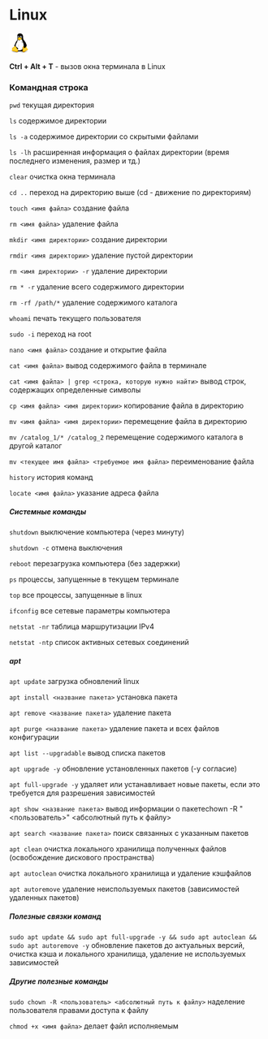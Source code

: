 # Linux

<div>
    <img src="https://github.com/devicons/devicon/blob/master/icons/linux/linux-original.svg" width="40" height="40"/>&nbsp;
</div>


<b>Ctrl + Alt + T</b> - вызов окна терминала в Linux


### Командная строка

`pwd`   текущая директория

`ls`	содержимое директории

`ls -a`     содержимое директории со скрытыми файлами

`ls -lh`    расширенная информация о файлах директории (время последнего изменения, размер и тд.)

`clear`      очистка окна терминала

`cd ..`     переход на директорию выше (cd - движение по директориям)

`touch <имя файла>`    создание файла

`rm <имя файла>`   удаление файла

`mkdir <имя директории>`  создание директории

`rmdir <имя директории>`  удаление пустой директории

`rm <имя директории> -r`   удаление директории

`rm * -r`   удаление всего содержимого директории

`rm -rf /path/*`    удаление содержимого каталога

`whoami`      печать текущего пользователя 

`sudo -i`	переход на root

`nano <имя файла>`  создание и открытие файла

`cat <имя файла>`   вывод содержимого файла в терминале

`cat <имя файла> | grep <строка, которую нужно найти>`  вывод строк, содержащих определенные символы

`cp <имя файла> <имя директории>`     копирование файла в директорию

`mv <имя файла> <имя директории>`     перемещение файла в директорию

`mv /catalog_1/* /catalog_2`    перемещение содержимого каталога в другой каталог

`mv <текущее имя файла> <требуемое имя файла>`    переименование файла

`history`     история команд

`locate <имя файла>`    указание адреса файла


##### Системные команды

`shutdown`   выключение компьютера (через минуту)

`shutdown -c`   отмена выключения

`reboot`     перезагрузка компьютера (без задержки)

`ps`    процессы, запущенные в текущем терминале

`top` 	все процессы, запущенные в linux

`ifconfig`  все сетевые параметры компьютера

`netstat -nr`       таблица маршрутизации IPv4

`netstat -ntp`      список активных сетевых соединений


##### apt

`apt update`     загрузка обновлений linux

`apt install <название пакета>`     установка пакета

`apt remove <название пакета>`      удаление пакета

`apt purge <название пакета>`       удаление пакета и всех файлов конфигурации

`apt list --upgradable`     вывод списка пакетов

`apt upgrade -y`    обновление установленных пакетов (-y согласие)

`apt full-upgrade -y`  удаляет или устанавливает новые пакеты, если это требуется для разрешения зависимостей

`apt show <название пакета>`  вывод информации о пакетеchown -R "<пользователь>" <абсолютный путь к файлу>

`apt search <название пакета>`  поиск связанных с указанным пакетов

`apt clean`     очистка локального хранилища полученных файлов (освобождение дискового пространства)

`apt autoclean`     очистка локального хранилища и удаление кэшфайлов

`apt autoremove`    удаление неиспользуемых пакетов (зависимостей удаленных пакетов)


##### Полезные связки команд

`sudo apt update && sudo apt full-upgrade -y && sudo apt autoclean && sudo apt autoremove -y`   обновление пакетов до актуальных версий, очистка кэша и локального хранилища, удаление не используемых зависимостей


##### Другие полезные команды

`sudo chown -R <пользователь> <абсолютный путь к файлу>`  наделение пользователя правами доступа к файлу

`chmod +x <имя файла>`    делает файл исполняемым